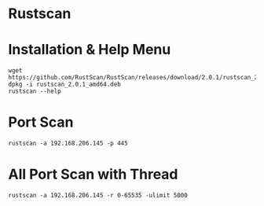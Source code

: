 # Rustscan

# Installation & Help Menu
```
wget https://github.com/RustScan/RustScan/releases/download/2.0.1/rustscan_2.0.1_amd64.deb
dpkg -i rustscan_2.0.1_amd64.deb
rustscan --help 
```
# Port Scan
```
rustscan -a 192.168.206.145 -p 445
```

# All Port Scan with Thread
```
rustscan -a 192.168.206.145 -r 0-65535 -ulimit 5000
```
